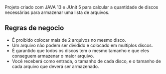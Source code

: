 Projeto criado com JAVA 13 e JUnit 5 para calcular a quantidade de discos necessárias para armazenar uma lista de arquivos.

## Regras de negocio
- É proibido colocar mais de  2 arquivos no mesmo disco.
- Um arquivo não podem ser dividido e colocado em multiplos discos.
- É garantido que todos os discos tem o mesmo tamanho e que eles conseguem armazenar o maior arquivo.
- Você receberá como entrada, o tamanho de cada disco, e o tamanho de cada arquivo que deverá ser armazenado.


 